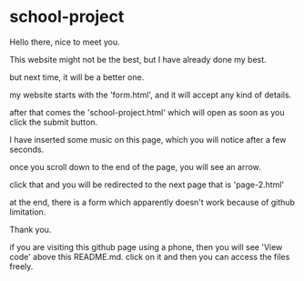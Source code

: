 # school-project

Hello there, nice to meet you. 

This website might not be the best, but I have already done my best. 

but next time, it will be a better one. 

my website starts with the 'form.html', and it will accept any kind of details.

after that comes the 'school-project.html' which will open as soon as you click the submit button.

I have inserted some music on this page, which you will notice after a few seconds.

once you scroll down to the end of the page, you will see an arrow.

click that and you will be redirected to the next page that is 'page-2.html'

at the end, there is a form which apparently doesn't work because of github limitation.


Thank you.

if you are visiting this github page using a phone, then you will see 'View code' above this README.md.
click on it and then you can access the files freely.
